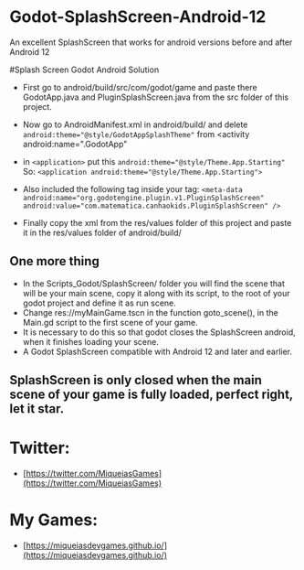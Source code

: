 # Godot-SplashScreen-Android-12
An excellent SplashScreen that works for android versions before and after Android 12

#Splash Screen Godot Android Solution

- First go to android/build/src/com/godot/game and paste there GodotApp.java and PluginSplashScreen.java from the src folder of this project.

- Now go to AndroidManifest.xml in android/build/ and delete `android:theme="@style/GodotAppSplashTheme"` from
<activity android:name=".GodotApp"
- in ``<application>`` put this 
`android:theme="@style/Theme.App.Starting"`   So: ``<application android:theme="@style/Theme.App.Starting">``


- Also included the following tag inside your <application> tag:
 `` <meta-data
  android:name="org.godotengine.plugin.v1.PluginSplashScreen"
  android:value="com.matematica.canhaokids.PluginSplashScreen" /> ``
  
 - Finally copy the xml from the res/values ​​folder of this project and paste it in the res/values ​​folder of android/build/

 
 ## One more thing
 
 - In the Scripts_Godot/SplashScreen/ folder you will find the scene that will be your main scene, copy it along with its script, to the root of your godot project and define it as run scene.
 - Change res://myMainGame.tscn in the function goto_scene(), in the Main.gd script to the first scene of your game.
 - It is necessary to do this so that godot closes the SplashScreen android, when it finishes loading your scene.
 - A Godot SplashScreen compatible with Android 12 and later and earlier.
 
 
 ## SplashScreen is only closed when the main scene of your game is fully loaded, perfect right, let it star.
 
 
 
 
# Twitter:
- [https://twitter.com/MiqueiasGames](https://twitter.com/MiqueiasGames)

# My Games: 
- [https://miqueiasdevgames.github.io/](https://miqueiasdevgames.github.io/)
